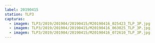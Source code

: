 ```yaml
---
label: 20190415
station: TLP3
capturas:
  - imagem: TLP3/2019/201904/20190415/M20190416_025423_TLP_3P.jpg
  - imagem: TLP3/2019/201904/20190415/M20190416_063025_TLP_3P.jpg
  - imagem: TLP3/2019/201904/20190415/M20190416_072610_TLP_3P.jpg
---
```

